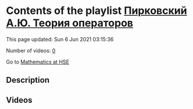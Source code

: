# Contents of the playlist [Пирковский А.Ю. Теория операторов](https://www.youtube.com/playlist?list=PLq3E5oubNNoAsDWD7ZxG76Dc8O_7CZmgC)

This page updated: Sun 6 Jun 2021 03:15:36

Number of videos: [0](#videos)

Go to [Mathematics at HSE](../README.md)

## Description



## Videos

